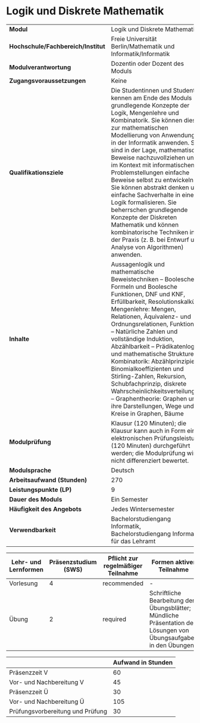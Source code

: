 # Logik und Diskrete Mathematik
|                                    |   |
|------------------------------------|---|
|**Modul**                           | Logik und Diskrete Mathematik |
|**Hochschule/Fachbereich/Institut** | Freie Universität Berlin/Mathematik und Informatik/Informatik |
|**Modulverantwortung**              | Dozentin oder Dozent des Moduls |
|**Zugangsvoraussetzungen**          | Keine |
|**Qualifikationsziele**             | Die Studentinnen und Studenten kennen am Ende des Moduls grundlegende Konzepte der Logik, Mengenlehre und Kombinatorik. Sie können diese zur mathematischen Modellierung von Anwendungen in der Informatik anwenden. Sie sind in der Lage, mathematische Beweise nachzuvollziehen und im Kontext mit informatischen Problemstellungen einfache Beweise selbst zu entwickeln. Sie können abstrakt denken und einfache Sachverhalte in einer Logik formalisieren. Sie beherrschen grundlegende Konzepte der Diskreten Mathematik und können kombinatorische Techniken in der Praxis (z. B. bei Entwurf und Analyse von Algorithmen) anwenden. |
|**Inhalte**                         | Aussagenlogik und mathematische Beweistechniken – Boolesche Formeln und Boolesche Funktionen, DNF und KNF, Erfüllbarkeit, Resolutionskalkül – Mengenlehre: Mengen, Relationen, Äquivalenz- und Ordnungsrelationen, Funktionen – Natürliche Zahlen und vollständige Induktion, Abzählbarkeit – Prädikatenlogik und mathematische Strukturen – Kombinatorik: Abzählprinzipien, Binomialkoeffizienten und Stirling-Zahlen, Rekursion, Schubfachprinzip, diskrete Wahrscheinlichkeitsverteilungen – Graphentheorie: Graphen und ihre Darstellungen, Wege und Kreise in Graphen, Bäume |
|**Modulprüfung**                    | Klausur (120 Minuten); die Klausur kann auch in Form einer elektronischen Prüfungsleistung (120 Minuten) durchgeführt werden; die Modulprüfung wird nicht differenziert bewertet. |
|**Modulsprache**                    | Deutsch |
|**Arbeitsaufwand (Stunden)**        | 270 |
|**Leistungspunkte (LP)**            | 9 |
|**Dauer des Moduls**                | Ein Semester |
|**Häufigkeit des Angebots**         | Jedes Wintersemester |
|**Verwendbarkeit**                  | Bachelorstudiengang Informatik, Bachelorstudiengang Informatik für das Lehramt |

| Lehr- und Lernformen | Präsenzstudium <br> (SWS) | Pflicht zur regelmäßiger Teilnahme | Formen aktiver Teilnahme |
| ---------------------|---------------------------|------------------------------------|------------------------- |
| Vorlesung            | 4                         | recommended                        | -                        |
| Übung                | 2                         | required                           | Schriftliche Bearbeitung der Übungsblätter; Mündliche Präsentation der Lösungen von Übungsaufgaben in den Übungen |

|   | Aufwand in Stunden |
| - |--------------------|
| Präsenzzeit V                            | 60    |
| Vor- und Nachbereitung V                 | 45    |
| Präsenzzeit Ü                            | 30    |
| Vor- und Nachbereitung Ü                 | 105   |
| Prüfungsvorbereitung und Prüfung         | 30    |
